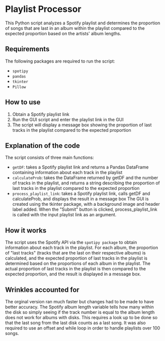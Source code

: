 # Playlist Processor
This Python script analyzes a Spotify playlist and determines the proportion of songs that are last in an album within the playlist compared to the expected proportion based on the artists' album lengths.

## Requirements
The following packages are required to run the script:
* `spotipy`
* `pandas`
* `tkinter`
* `Pillow`

## How to use
1. Obtain a Spotify playlist link
2. Run the GUI script and enter the playlist link in the GUI
3. The script will display a message box showing the proportion of last tracks in the playlist compared to the expected proportion

## Explanation of the code
The script consists of three main functions:
* `getDF`: takes a Spotify playlist link and returns a Pandas DataFrame containing information about each track in the playlist
* `calculateProb`: takes the DataFrame returned by getDF and the number of tracks in the playlist, and returns a string describing the proportion of last tracks in the playlist compared to the expected proportion
* `process_playlist_link`: takes a Spotify playlist link, calls getDF and calculateProb, and displays the result in a message box
The GUI is created using the tkinter package, with a background image and header label added. When the "Submit" button is clicked, process_playlist_link is called with the input playlist link as an argument.

## How it works
The script uses the Spotify API via the `spotipy package` to obtain information about each track in the playlist. For each album, the proportion of "last tracks" (tracks that are the last on their respective albums) is calculated, and the expected proportion of last tracks in the playlist is determined based on the proportions of each album in the playlist. The actual proportion of last tracks in the playlist is then compared to the expected proportion, and the result is displayed in a message box.

## Wrinkles accounted for
The orginal version ran much faster but changes had to be made to have better accuracy. The Spotify album length variable tells
how many within the disk so simply seeing if the track number is equal to the album length does not work for albums with disks. This requires a look up to be done so that the last song from the last disk counts as a last song. It was also required to use an offset and while loop in order to handle playlists over 100 songs.

